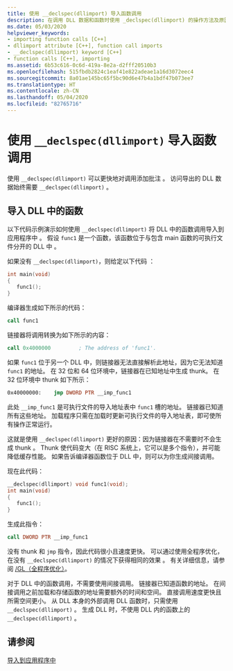 ```yaml
---
title: 使用 __declspec(dllimport) 导入函数调用
description: 在调用 DLL 数据和函数时使用 _declspec(dllimport) 的操作方法及原因。
ms.date: 05/03/2020
helpviewer_keywords:
- importing function calls [C++]
- dllimport attribute [C++], function call imports
- __declspec(dllimport) keyword [C++]
- function calls [C++], importing
ms.assetid: 6b53c616-0c6d-419a-8e2a-d2fff20510b3
ms.openlocfilehash: 515fbdb2824c1eaf41e822adeae1a16d3072eec4
ms.sourcegitcommit: 8a01ae145bc65f5bc90d6e47b4a1bdf47b073ee7
ms.translationtype: HT
ms.contentlocale: zh-CN
ms.lasthandoff: 05/04/2020
ms.locfileid: "82765716"
---
```

# <a name="importing-function-calls-using-__declspecdllimport"></a>使用 `__declspec(dllimport)` 导入函数调用

使用 `__declspec(dllimport)` 可以更快地对调用添加批注  。 访问导出的 DLL 数据始终需要 `__declspec(dllimport)` 。

## <a name="import-a-function-from-a-dll"></a>导入 DLL 中的函数

以下代码示例演示如何使用 `__declspec(dllimport)` 将 DLL 中的函数调用导入到应用程序中  。 假设 `func1` 是一个函数，该函数位于与包含 main 函数的可执行文件分开的 DLL 中  。

如果没有 `__declspec(dllimport)`，则给定以下代码  ：

```C
int main(void)
{
   func1();
}
```

编译器生成如下所示的代码：

```asm
call func1
```

链接器将调用转换为如下所示的内容：

```asm
call 0x4000000         ; The address of 'func1'.
```

如果 `func1` 位于另一个 DLL 中，则链接器无法直接解析此地址，因为它无法知道 `func1` 的地址。 在 32 位和 64 位环境中，链接器在已知地址中生成 thunk。 在 32 位环境中 thunk 如下所示：

```asm
0x40000000:    jmp DWORD PTR __imp_func1
```

此处 `__imp_func1` 是可执行文件的导入地址表中 `func1` 槽的地址。 链接器已知道所有这些地址。 加载程序只需在加载时更新可执行文件的导入地址表，即可使所有操作正常运行。

这就是使用 `__declspec(dllimport)` 更好的原因：因为链接器在不需要时不会生成 thunk  。 Thunk 使代码变大（在 RISC 系统上，它可以是多个指令），并可能降低缓存性能。 如果告诉编译器函数位于 DLL 中，则可以为你生成间接调用。

现在此代码：

```C
__declspec(dllimport) void func1(void);
int main(void)
{
   func1();
}
```

生成此指令：

```asm
call DWORD PTR __imp_func1
```

没有 thunk 和 `jmp` 指令，因此代码很小且速度更快。 可以通过使用全程序优化，在没有 `__declspec(dllimport)` 的情况下获得相同的效果  。 有关详细信息，请参阅 [/GL（全程序优化）](reference/gl-whole-program-optimization.md)。

对于 DLL 中的函数调用，不需要使用间接调用。 链接器已知道函数的地址。 在间接调用之前加载和存储函数的地址需要额外的时间和空间。 直接调用速度更快且所需空间更小。 从 DLL 本身的外部调用 DLL 函数时，只需使用 `__declspec(dllimport)` 。 生成 DLL 时，不使用 DLL 内的函数上的 `__declspec(dllimport)` 。

## <a name="see-also"></a>请参阅

[导入到应用程序中](importing-into-an-application.md)
